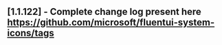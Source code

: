 ## [1.1.122] - Complete change log present here https://github.com/microsoft/fluentui-system-icons/tags